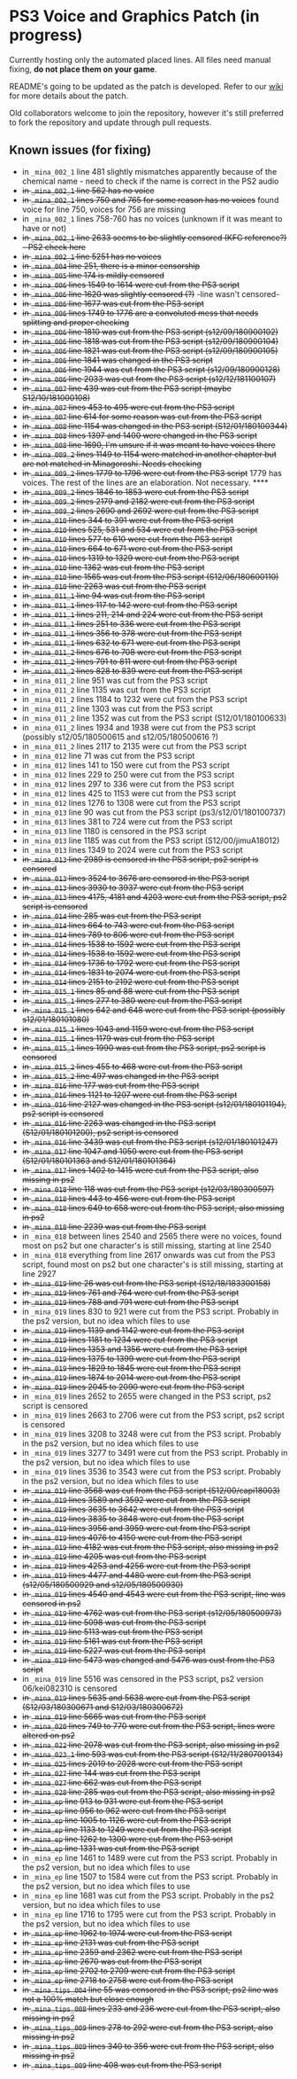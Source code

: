 # PS3 Voice and Graphics Patch (in progress)

Currently hosting only the automated placed lines. All files need manual fixing, **do not place them on your game**.

README's going to be updated as the patch is developed. Refer to our [wiki](https://07th-mod.com/wiki) for more details about the patch.

Old collaborators welcome to join the repository, however it's still preferred to fork the repository and update through pull requests.

## Known issues (for fixing)

* in ``_mina_002_1`` line 481 slightly mismatches apparently because of the chemical name - need to check if the name is correct in the PS2 audio
* ~~in ``_mina_002_1`` line 562 has no voice~~
* ~~in ``_mina_002_1`` lines 750 and 765 for some reason has no voices~~ found voice for line 750, voices for 756 are missing
* in ``_mina_002_1`` lines 758-760 has no voices (unknown if it was meant to have or not)
* ~~in ``_mina_002_1`` line 2633 seems to be slightly censored (KFC reference?) - PS2 check here~~
* ~~in ``_mina_002_1`` line 5251 has no voices~~
* ~~in ``_mina_004`` line 251, there is a minor censorship~~
* ~~in ``_mina_005`` line 174 is mildly censored~~
* ~~in ``_mina_006`` lines 1549 to 1614 were cut from the PS3 script~~
* ~~in ``_mina_006`` line 1620 was slightly censored (?)~~ -line wasn't censored-
* ~~in ``_mina_006`` line 1677 was cut from the PS3 script~~
* ~~in ``_mina_006`` lines 1749 to 1776 are a convoluted mess that needs splitting and proper checking~~
* ~~in ``_mina_006`` line 1810 was cut from the PS3 script (s12/09/180900102)~~
* ~~in ``_mina_006`` line 1818 was cut from the PS3 script (s12/09/180900104)~~
* ~~in ``_mina_006`` line 1821 was cut from the PS3 script (s12/09/180900105)~~
* ~~in ``_mina_006`` line 1841 was changed in the PS3 script~~
* ~~in ``_mina_006`` line 1944 was cut from the PS3 script (s12/09/180900128)~~
* ~~in ``_mina_006`` line 2033 was cut from the PS3 script (s12/12/181100107)~~
* ~~in ``_mina_007`` line 439 was cut from the PS3 script (maybe S12/10/181000108)~~
* ~~in ``_mina_007`` lines 453 to 495 were cut from the PS3 script~~
* ~~in ``_mina_007`` line 614 for some reason was cut from the PS3 script~~
* ~~in ``_mina_008`` line 1154 was changed in the PS3 script (S12/01/180100344)~~
* ~~in ``_mina_008`` lines 1397 and 1400 were changed in the PS3 script~~
* ~~in ``_mina_008`` line 1690, I'm unsure if it was meant to have voices there~~
* ~~in ``_mina_009_2`` lines 1149 to 1154 were matched in another chapter but are not matched in Minagoroshi. Needs checking~~
* ~~in ``_mina_009_2`` lines 1779 to 1796 were cut from the PS3 script~~ 1779 has voices. The rest of the lines are an elaboration. Not necessary. ****
* ~~in ``_mina_009_2`` lines 1846 to 1853 were cut from the PS3 script~~
* ~~in ``_mina_009_2`` lines 2179 and 2182 were cut from the PS3 script~~
* ~~in ``_mina_009_2`` lines 2690 and 2692 were cut from the PS3 script~~
* ~~in ``_mina_010`` lines 344 to 391 were cut from the PS3 script~~
* ~~in ``_mina_010`` lines 525, 531 and 534 were cut from the PS3 script~~
* ~~in ``_mina_010`` lines 577 to 610 were cut from the PS3 script~~
* ~~in ``_mina_010`` lines 664 to 671 were cut from the PS3 script~~
* ~~in ``_mina_010`` lines 1319 to 1329 were cut from the PS3 script~~
* ~~in ``_mina_010`` line 1362 was cut from the PS3 script~~
* ~~in ``_mina_010`` line 1565 was cut from the PS3 script (S12/06/180600110)~~
* ~~in ``_mina_010`` line 2263 was cut from the PS3 script~~
* ~~in ``_mina_011_1`` line 94 was cut from the PS3 script~~
* ~~in ``_mina_011_1`` lines 117 to 142 were cut from the PS3 script~~
* ~~in ``_mina_011_1`` lines 211, 214 and 224 were cut from the PS3 script~~
* ~~in ``_mina_011_1`` lines 251 to 336 were cut from the PS3 script~~
* ~~in ``_mina_011_1`` lines 356 to 378 were cut from the PS3 script~~
* ~~in ``_mina_011_1`` lines 632 to 671 were cut from the PS3 script~~
* ~~in ``_mina_011_2`` lines 676 to 708 were cut from the PS3 script~~
* ~~in ``_mina_011_2`` lines 791 to 811 were cut from the PS3 script~~
* ~~in ``_mina_011_2`` lines 828 to 839 were cut from the PS3 script~~
* in ``_mina_011_2`` line 951 was cut from the PS3 script
* in ``_mina_011_2`` line 1135 was cut from the PS3 script
* in ``_mina_011_2`` lines 1184 to 1232 were cut from the PS3 script
* in ``_mina_011_2`` line 1303 was cut from the PS3 script
* in ``_mina_011_2`` line 1352 was cut from the PS3 script (S12/01/180100633)
* in ``_mina_011_2`` lines 1934 and 1938 were cut from the PS3 script (possibly s12/05/180500615 and s12/05/180500616 ?)
* in ``_mina_011_2`` lines 2117 to 2135 were cut from the PS3 script
* in ``_mina_012`` line 71 was cut from the PS3 script
* in ``_mina_012`` lines 141 to 150 were cut from the PS3 script
* in ``_mina_012`` lines 229 to 250 were cut from the PS3 script
* in ``_mina_012`` lines 297 to 336 were cut from the PS3 script
* in ``_mina_012`` lines 425 to 1153 were cut from the PS3 script
* in ``_mina_012`` lines 1276 to 1308 were cut from the PS3 script
* in ``_mina_013`` line 90 was cut from the PS3 script (ps3/s12/01/180100737)
* in ``_mina_013`` lines 381 to 724 were cut from the PS3 script
* in ``_mina_013`` line 1180 is censored in the PS3 script
* in ``_mina_013`` line 1185 was cut from the PS3 script (S12/00/jimuA18012)
* in ``_mina_013`` lines 1349 to 2024 were cut from the PS3 script
* ~~in ``_mina_013`` line 2989 is censored in the PS3 script, ps2 script is censored~~
* ~~in ``_mina_013`` lines 3524 to 3676 are censored in the PS3 script~~
* ~~in ``_mina_013`` lines 3930 to 3937 were cut from the PS3 script~~
* ~~in ``_mina_013`` lines 4175, 4181 and 4203 were cut from the PS3 script, ps2 script is censored~~
* ~~in ``_mina_014`` line 285 was cut from the PS3 script~~
* ~~in ``_mina_014`` lines 664 to 743 were cut from the PS3 script~~
* ~~in ``_mina_014`` lines 789 to 806 were cut from the PS3 script~~
* ~~in ``_mina_014`` lines 1538 to 1592 were cut from the PS3 script~~
* ~~in ``_mina_014`` lines 1538 to 1592 were cut from the PS3 script~~
* ~~in ``_mina_014`` lines 1736 to 1792 were cut from the PS3 script~~
* ~~in ``_mina_014`` lines 1831 to 2074 were cut from the PS3 script~~
* ~~in ``_mina_014`` lines 2151 to 2192 were cut from the PS3 script~~
* ~~in ``_mina_015_1`` lines 85 and 88 were cut from the PS3 script~~
* ~~in ``_mina_015_1`` lines 277 to 380 were cut from the PS3 script~~
* ~~in ``_mina_015_1`` lines 642 and 648 were cut from the PS3 script (possibly s12/01/180101080)~~
* ~~in ``_mina_015_1`` lines 1043 and 1159 were cut from the PS3 script~~
* ~~in ``_mina_015_1`` lines 1179 was cut from the PS3 script~~
* ~~in ``_mina_015_1`` lines 1990 was cut from the PS3 script, ps2 script is censored~~
* ~~in ``_mina_015_2`` lines 455 to 468 were cut from the PS3 script~~
* ~~in ``_mina_015_2`` line 497 was changed in the PS3 script~~
* ~~in ``_mina_016`` line 177 was cut from the PS3 script~~
* ~~in ``_mina_016`` lines 1121 to 1207 were cut from the PS3 script~~
* ~~in ``_mina_016`` line 2127 was changed in the PS3 script (s12/01/180101194), ps2 script is censored~~
* ~~in ``_mina_016`` line 2263 was changed in the PS3 script (S12/01/180101200), ps2 script is censored~~
* ~~in ``_mina_016`` line 3439 was cut from the PS3 script (s12/01/180101247)~~
* ~~in ``_mina_017`` line 1047 and 1050 were cut from the PS3 script (S12/01/180101363 and S12/01/180101364)~~
* ~~in ``_mina_017`` lines 1402 to 1415 were cut from the PS3 script, also missing in ps2~~
* ~~in ``_mina_018`` line 118 was cut from the PS3 script (s12/03/180300597)~~
* ~~in ``_mina_018`` lines 443 to 456 were cut from the PS3 script~~
* ~~in ``_mina_018`` lines 649 to 658 were cut from the PS3 script, also missing in ps2~~
* ~~in ``_mina_018`` line 2239 was cut from the PS3 script~~
* in ``_mina_018`` between lines 2540 and 2565 there were no voices, found most on ps2 but one character's is still missing, starting at line 2540
* in ``_mina_018`` everything from line 2617 onwards was cut from the PS3 script, found most on ps2 but one character's is still missing, starting at line 2927
* ~~in ``_mina_019`` line 26 was cut from the PS3 script (S12/18/183300158)~~
* ~~in ``_mina_019`` lines 761 and 764 were cut from the PS3 script~~
* ~~in ``_mina_019`` lines 788 and 791 were cut from the PS3 script~~
* in ``_mina_019`` lines 830 to 921 were cut from the PS3 script. Probably in the ps2 version, but no idea which files to use
* ~~in ``_mina_019`` lines 1139 and 1142 were cut from the PS3 script~~
* ~~in ``_mina_019`` lines 1181 to 1234 were cut from the PS3 script~~
* ~~in ``_mina_019`` lines 1353 and 1356 were cut from the PS3 script~~
* ~~in ``_mina_019`` lines 1375 to 1399 were cut from the PS3 script~~
* ~~in ``_mina_019`` lines 1829 to 1845 were cut from the PS3 script~~
* ~~in ``_mina_019`` lines 1874 to 2014 were cut from the PS3 script~~
* ~~in ``_mina_019`` lines 2045 to 2090 were cut from the PS3 script~~
* in ``_mina_019`` lines 2652 to 2655 were changed in the PS3 script, ps2 script is censored
* in ``_mina_019`` lines 2663 to 2706 were cut from the PS3 script, ps2 script is censored
* in ``_mina_019`` lines 3208 to 3248 were cut from the PS3 script. Probably in the ps2 version, but no idea which files to use
* in ``_mina_019`` lines 3277 to 3491 were cut from the PS3 script. Probably in the ps2 version, but no idea which files to use
* in ``_mina_019`` lines 3536 to 3543 were cut from the PS3 script. Probably in the ps2 version, but no idea which files to use
* ~~in ``_mina_019`` line 3568 was cut from the PS3 script (S12/00/capi18003)~~
* ~~in ``_mina_019`` lines 3589 and 3592 were cut from the PS3 script~~
* ~~in ``_mina_019`` lines 3635 to 3642 were cut from the PS3 script~~
* ~~in ``_mina_019`` lines 3835 to 3848 were cut from the PS3 script~~
* ~~in ``_mina_019`` lines 3956 and 3959 were cut from the PS3 script~~
* ~~in ``_mina_019`` lines 4076 to 4150 were cut from the PS3 script~~
* ~~in ``_mina_019`` line 4182 was cut from the PS3 script, also missing in ps2~~
* ~~in ``_mina_019`` line 4205 was cut from the PS3 script~~
* ~~in ``_mina_019`` lines 4253 and 4256 were cut from the PS3 script~~
* ~~in ``_mina_019`` lines 4477 and 4480 were cut from the PS3 script (s12/05/180500929 and s12/05/180500930)~~
* ~~in ``_mina_019`` lines 4540 and 4543 were cut from the PS3 script, line was censored in ps2~~
* ~~in ``_mina_019`` line 4762 was cut from the PS3 script (s12/05/180500973)~~
* ~~in ``_mina_019`` line 5098 was cut from the PS3 script~~
* ~~in ``_mina_019`` line 5113 was cut from the PS3 script~~
* ~~in ``_mina_019`` line 5161 was cut from the PS3 script~~
* ~~in ``_mina_019`` line 5227 was cut from the PS3 script~~
* ~~in ``_mina_019`` line 5473 was changed and 5476 was cust from the PS3 script~~
* in ``_mina_019`` line 5516 was censored in the PS3 script, ps2 version 06/kei082310 is censored
* ~~in ``_mina_019`` lines 5635 and 5638 were cut from the PS3 script (S12/03/180300671 and S12/03/180300672)~~
* ~~in ``_mina_019`` line 5665 was cut from the PS3 script~~
* ~~in ``_mina_020`` lines 749 to 770 were cut from the PS3 script, lines were altered on ps2~~
* ~~in ``_mina_022`` line 2078 was cut from the PS3 script, also missing in ps2~~
* ~~in ``_mina_023_1`` line 593 was cut from the PS3 script (S12/11/280700134)~~
* ~~in ``_mina_025`` lines 2019 to 2028 were cut from the PS3 script~~
* ~~in ``_mina_027`` line 144 was cut from the PS3 script~~
* ~~in ``_mina_027`` line 662 was cut from the PS3 script~~
* ~~in ``_mina_028`` line 285 was cut from the PS3 script, also missing in ps2~~
* ~~in ``_mina_ep`` line 913 to 931 were cut from the PS3 script~~
* ~~in ``_mina_ep`` line 956 to 962 were cut from the PS3 script~~
* ~~in ``_mina_ep`` line 1005 to 1126 were cut from the PS3 script~~
* ~~in ``_mina_ep`` line 1133 to 1249 were cut from the PS3 script~~
* ~~in ``_mina_ep`` line 1262 to 1300 were cut from the PS3 script~~
* ~~in ``_mina_ep`` line 1331 was cut from the PS3 script~~
* in ``_mina_ep`` line 1461 to 1489 were cut from the PS3 script.  Probably in the ps2 version, but no idea which files to use
* in ``_mina_ep`` line 1507 to 1584 were cut from the PS3 script.  Probably in the ps2 version, but no idea which files to use
* in ``_mina_ep`` line 1681 was cut from the PS3 script.  Probably in the ps2 version, but no idea which files to use
* in ``_mina_ep`` line 1716 to 1795 were cut from the PS3 script.  Probably in the ps2 version, but no idea which files to use
* ~~in ``_mina_ep`` line 1962 to 1974 were cut from the PS3 script~~
* ~~in ``_mina_ep`` line 2131 was cut from the PS3 script~~
* ~~in ``_mina_ep`` line 2359 and 2362 were cut from the PS3 script~~
* ~~in ``_mina_ep`` line 2670 was cut from the PS3 script~~
* ~~in ``_mina_ep`` line 2702 to 2709 were cut from the PS3 script~~
* ~~in ``_mina_ep`` line 2718 to 2758 were cut from the PS3 script~~
* ~~in ``_mina_tips_004`` line 55 was censored in the PS3 script, ps2 line was not a 100% match but close enough~~
* ~~in ``_mina_tips_008`` lines 233 and 236 were cut from the PS3 script, also missing in ps2~~
* ~~in ``_mina_tips_009`` lines 278 to 292 were cut from the PS3 script, also missing in ps2~~
* ~~in ``_mina_tips_009`` lines 340 to 356 were cut from the PS3 script, also missing in ps2~~
* ~~in ``_mina_tips_009`` line 408 was cut from the PS3 script~~
